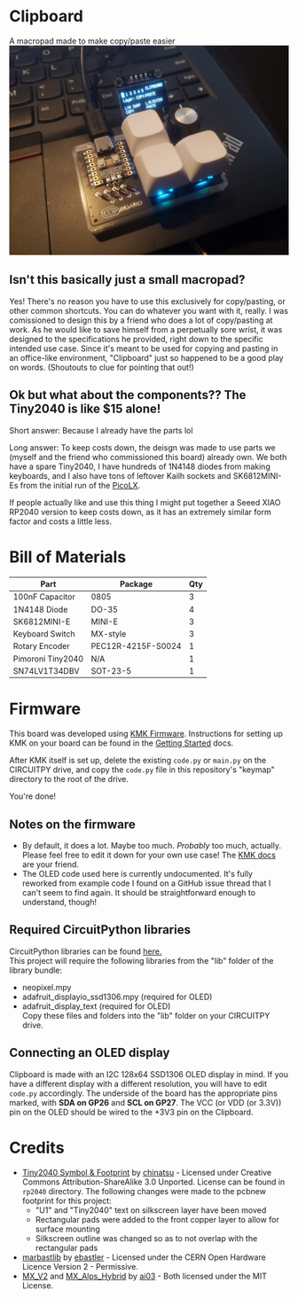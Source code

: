 # Clipboard
A macropad made to make copy/paste easier  
![Fully assembled Clipboard](/Photos/Clipboard.jpg "Clipboard")

## Isn't this basically just a small macropad?
Yes! There's no reason you have to use this exclusively for copy/pasting, or other common shortcuts. You can do whatever you want with it, really. I was comissioned to design this by a friend who does a lot of copy/pasting at work. As he would like to save himself from a perpetually sore wrist, it was designed to the specifications he provided, right down to the specific intended use case. Since it's meant to be used for copying and pasting in an office-like environment, "Clipboard" just so happened to be a good play on words. (Shoutouts to clue for pointing that out!)

## Ok but what about the components?? The Tiny2040 is like $15 alone!
Short answer: Because I already have the parts lol

Long answer: To keep costs down, the deisgn was made to use parts we (myself and the friend who commissioned this board) already own. We both have a spare Tiny2040, I have hundreds of 1N4148 diodes from making keyboards, and I also have tons of leftover Kailh sockets and SK6812MINI-Es from the initial run of the [PicoLX](https://github.com/dj505/PicoLX).

If people actually like and use this thing I might put together a Seeed XIAO RP2040 version to keep costs down, as it has an extremely similar form factor and costs a little less.

# Bill of Materials

|       Part       |      Package      | Qty |
|------------------|-------------------|-----|
| 100nF Capacitor  | 0805              | 3   |
| 1N4148 Diode     | DO-35             | 4   |
| SK6812MINI-E     | MINI-E            | 3   |
| Keyboard Switch  | MX-style          | 3   |
| Rotary Encoder   | PEC12R-4215F-S0024| 1   |
| Pimoroni Tiny2040| N/A               | 1   |
| SN74LV1T34DBV    | SOT-23-5          | 1   |

# Firmware
This board was developed using [KMK Firmware](https://github.com/KMKfw/kmk_firmware). Instructions for setting up KMK on your board can be found in the [Getting Started](https://github.com/KMKfw/kmk_firmware/blob/master/docs/en/Getting_Started.md) docs.

After KMK itself is set up, delete the existing `code.py` or `main.py` on the CIRCUITPY drive, and copy the `code.py` file in this repository's "keymap" directory to the root of the drive.

You're done!

## Notes on the firmware
- By default, it does a lot. Maybe too much. *Probably* too much, actually. Please feel free to edit it down for your own use case! The [KMK docs](http://kmkfw.io/docs/) are your friend.
- The OLED code used here is currently undocumented. It's fully reworked from example code I found on a GitHub issue thread that I can't seem to find again. It should be straightforward enough to understand, though!

## Required CircuitPython libraries
CircuitPython libraries can be found [here.](https://circuitpython.org/libraries)  
This project will require the following libraries from the "lib" folder of the library bundle:
* neopixel.mpy
* adafruit_displayio_ssd1306.mpy (required for OLED)
* adafruit_display_text (required for OLED)  
Copy these files and folders into the "lib" folder on your CIRCUITPY drive.

## Connecting an OLED display
Clipboard is made with an I2C 128x64 SSD1306 OLED display in mind. If you have a different display with a different resolution, you will have to edit `code.py` accordingly. The underside of the board has the appropriate pins marked, with **SDA on GP26** and **SCL on GP27**. The VCC (or VDD (or 3.3V)) pin on the OLED should be wired to the +3V3 pin on the Clipboard.

# Credits
* [Tiny2040 Symbol & Footprint](https://github.com/chinatsu/tiny2040) by [chinatsu](https://github.com/chinatsu) - Licensed under Creative Commons Attribution-ShareAlike 3.0 Unported. License can be found in `rp2040` directory. The following changes were made to the pcbnew footprint for this project:
    * "U1" and "Tiny2040" text on silkscreen layer have been moved
    * Rectangular pads were added to the front copper layer to allow for surface mounting
    * Silkscreen outline was changed so as to not overlap with the rectangular pads
* [marbastlib](https://github.com/ebastler/marbastlib) by [ebastler](https://github.com/ebastler) - Licensed under the CERN Open Hardware Licence Version 2 - Permissive.
* [MX_V2](https://github.com/ai03-2725/MX_V2) and [MX_Alps_Hybrid](https://github.com/ai03-2725/MX_Alps_Hybrid) by [ai03](https://github.com/ai03-2725) - Both licensed under the MIT License.
